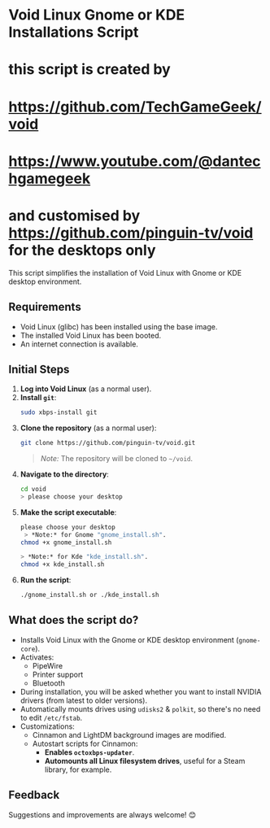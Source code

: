 # Void Linux Gnome or KDE Installations Script
# this script is created by 
# https://github.com/TechGameGeek/void 
# https://www.youtube.com/@dantechgamegeek
# and customised by https://github.com/pinguin-tv/void for the desktops only

This script simplifies the installation of Void Linux with Gnome or KDE desktop environment.

## Requirements
- Void Linux (glibc) has been installed using the base image.
- The installed Void Linux has been booted.
- An internet connection is available.

## Initial Steps

1. **Log into Void Linux** (as a normal user).
2. **Install `git`**:
   ```bash
   sudo xbps-install git
   ```
3. **Clone the repository** (as a normal user):
   ```bash
   git clone https://github.com/pinguin-tv/void.git
   ```
   > *Note:* The repository will be cloned to `~/void`.
4. **Navigate to the directory**:
   ```bash
   cd void
   > please choose your desktop
   ```
5. **Make the script executable**:
   ```bash
   please choose your desktop
    > *Note:* for Gnome "gnome_install.sh".
   chmod +x gnome_install.sh
   
   > *Note:* for Kde "kde_install.sh".
   chmod +x kde_install.sh
   ```
6. **Run the script**:
   ```bash
   ./gnome_install.sh or ./kde_install.sh
   ```

## What does the script do?
- Installs Void Linux with the Gnome or KDE desktop environment (`gnome-core`).
- Activates:
  - PipeWire
  - Printer support
  - Bluetooth
- During installation, you will be asked whether you want to install NVIDIA drivers (from latest to older versions).
- Automatically mounts drives using `udisks2` & `polkit`, so there's no need to edit `/etc/fstab`.
- Customizations:
  - Cinnamon and LightDM background images are modified.
  - Autostart scripts for Cinnamon:
    - **Enables `octoxbps-updater`**.
    - **Automounts all Linux filesystem drives**, useful for a Steam library, for example.

## Feedback
Suggestions and improvements are always welcome! 😊
